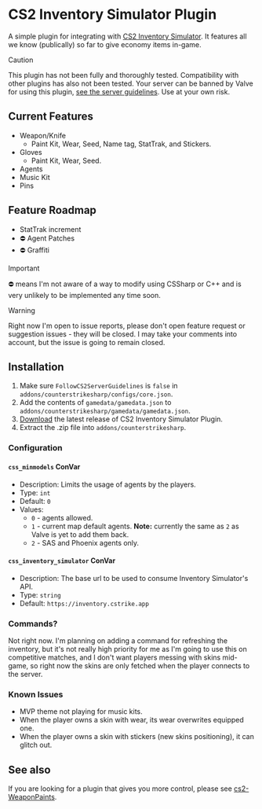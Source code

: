 # CS2 Inventory Simulator Plugin

A simple plugin for integrating with [CS2 Inventory Simulator](https://inventory.cstrike.app). It features all we know (publically) so far to give economy items in-game.

> [!CAUTION]
> This plugin has not been fully and thoroughly tested. Compatibility with other plugins has also not been tested. Your server can be banned by Valve for using this plugin, [see the server guidelines](https://blog.counter-strike.net/index.php/server_guidelines). Use at your own risk.

## Current Features

- Weapon/Knife
  - Paint Kit, Wear, Seed, Name tag, StatTrak, and Stickers.
- Gloves
  - Paint Kit, Wear, Seed. 
- Agents
- Music Kit
- Pins

## Feature Roadmap

- StatTrak increment
- ⛔ Agent Patches
- ⛔ Graffiti

> [!IMPORTANT]  
> ⛔ means I'm not aware of a way to modify using CSSharp or C++ and is very unlikely to be implemented any time soon.

> [!WARNING]  
> Right now I'm open to issue reports, please don't open feature request or suggestion issues - they will be closed. I may take your comments into account, but the issue is going to remain closed.

## Installation

1. Make sure `FollowCS2ServerGuidelines` is `false` in `addons/counterstrikesharp/configs/core.json`.
2. Add the contents of `gamedata/gamedata.json` to `addons/counterstrikesharp/gamedata/gamedata.json`.
3. [Download](https://github.com/ianlucas/cs2-inventory-simulator-plugin/releases) the latest release of CS2 Inventory Simulator Plugin.
4. Extract the .zip file into `addons/counterstrikesharp`.

### Configuration

#### `css_minmodels` ConVar

* Description: Limits the usage of agents by the players.
* Type: `int`
* Default: `0`
* Values:
	- `0` - agents allowed.
	- `1` - current map default agents. **Note:** currently the same as `2` as Valve is yet to add them back.
	- `2` - SAS and Phoenix agents only.

#### `css_inventory_simulator` ConVar

* Description: The base url to be used to consume Inventory Simulator's API.
* Type: `string`
* Default: `https://inventory.cstrike.app`

### Commands?

Not right now. I'm planning on adding a command for refreshing the inventory, but it's not really high priority for me as I'm going to use this on competitive matches, and I don't want players messing with skins mid-game, so right now the skins are only fetched when the player connects to the server.

### Known Issues

* MVP theme not playing for music kits.
* When the player owns a skin with wear, its wear overwrites equipped one.
* When the player owns a skin with stickers (new skins positioning), it can glitch out.

## See also

If you are looking for a plugin that gives you more control, please see [cs2-WeaponPaints](https://github.com/Nereziel/cs2-WeaponPaints).
